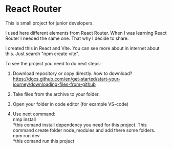 # React Router

This is small project for junior developers.

I used here different elements from React Router. When I was learning React Router I needed the same one. That why I decide to share.

I created this in React and Vite. You can see more about in internet about this. Just search "npm create vite".

To see the project you need to do next steps:

1. Download repository or copy directly.
how to download? https://docs.github.com/en/get-started/start-your-journey/downloading-files-from-github

2. Take files from the archive to your folder.

3. Open your folder in code editor (for example VS-code)

4. Use next command:<br/>
   nmp install<br/>
*this comand install dependency you need for this project. This command create folder node_modules and add there some folders.
<br/>npm run dev<br/>
*this comand run this project 
